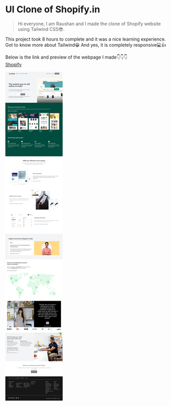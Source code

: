 # UI Clone of Shopify.in
>Hi everyone, I am Raushan and I made the clone of Shopify website using Tailwind CSS😎.

This project took 8 hours to complete and it was a nice learning experience. Got to know more about Tailwind😀
And yes, it is completely responsive💻👍

Below is the link and preview of the webpage I made👇👇👇
<br>
[Shopify](https://ui-shopify.netlify.app/)

![shopify](shopifyui.png)
